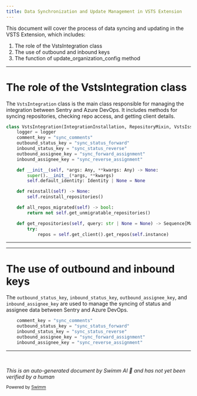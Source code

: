 ```yaml
---
title: Data Synchronization and Update Management in VSTS Extension
---
```

This document will cover the process of data syncing and updating in the VSTS Extension, which includes:

1. The role of the VstsIntegration class
2. The use of outbound and inbound keys
3. The function of update_organization_config method

<SwmSnippet path="/src/sentry/integrations/vsts/integration.py" line="110">

---

# The role of the VstsIntegration class

The `VstsIntegration` class is the main class responsible for managing the integration between Sentry and Azure DevOps. It includes methods for syncing repositories, checking repo access, and getting client details.

```python
class VstsIntegration(IntegrationInstallation, RepositoryMixin, VstsIssueSync):  # type: ignore
    logger = logger
    comment_key = "sync_comments"
    outbound_status_key = "sync_status_forward"
    inbound_status_key = "sync_status_reverse"
    outbound_assignee_key = "sync_forward_assignment"
    inbound_assignee_key = "sync_reverse_assignment"

    def __init__(self, *args: Any, **kwargs: Any) -> None:
        super().__init__(*args, **kwargs)
        self.default_identity: Identity | None = None

    def reinstall(self) -> None:
        self.reinstall_repositories()

    def all_repos_migrated(self) -> bool:
        return not self.get_unmigratable_repositories()

    def get_repositories(self, query: str | None = None) -> Sequence[Mapping[str, str]]:
        try:
            repos = self.get_client().get_repos(self.instance)
```

---

</SwmSnippet>

<SwmSnippet path="/src/sentry/integrations/vsts/integration.py" line="112">

---

# The use of outbound and inbound keys

The `outbound_status_key`, `inbound_status_key`, `outbound_assignee_key`, and `inbound_assignee_key` are used to manage the syncing of status and assignee data between Sentry and Azure DevOps.

```python
    comment_key = "sync_comments"
    outbound_status_key = "sync_status_forward"
    inbound_status_key = "sync_status_reverse"
    outbound_assignee_key = "sync_forward_assignment"
    inbound_assignee_key = "sync_reverse_assignment"
```

---

</SwmSnippet>

&nbsp;

*This is an auto-generated document by Swimm AI 🌊 and has not yet been verified by a human*

<SwmMeta version="3.0.0" repo-id="Z2l0aHViJTNBJTNBZGVtby1zZW50cnklM0ElM0Fzd2ltbWlv" repo-name="demo-sentry"><sup>Powered by [Swimm](/)</sup></SwmMeta>

